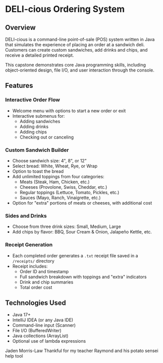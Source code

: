# DELI-cious Ordering System

## Overview

DELI-cious is a command-line point-of-sale (POS) system written in Java that simulates the experience of placing an order at a sandwich deli. 
Customers can create custom sandwiches, add drinks and chips, and receive a detailed printed receipt.

This capstone demonstrates core Java programming skills, including object-oriented design, file I/O, and user interaction through the console.

## Features

### Interactive Order Flow

- Welcome menu with options to start a new order or exit
- Interactive submenus for:
    - Adding sandwiches
    - Adding drinks
    - Adding chips
    - Checking out or canceling

### Custom Sandwich Builder

- Choose sandwich size: 4", 8", or 12"
- Select bread: White, Wheat, Rye, or Wrap
- Option to toast the bread
- Add unlimited toppings from four categories:
    - Meats (Steak, Ham, Chicken, etc.)
    - Cheeses (Provolone, Swiss, Cheddar, etc.)
    - Regular toppings (Lettuce, Tomato, Pickles, etc.)
    - Sauces (Mayo, Ranch, Vinaigrette, etc.)
- Option for "extra" portions of meats or cheeses, with additional cost

### Sides and Drinks

- Choose from three drink sizes: Small, Medium, Large
- Add chips by flavor: BBQ, Sour Cream & Onion, Jalapeño Kettle, etc.

### Receipt Generation

- Each completed order generates a `.txt` receipt file saved in a `/receipts/` directory
- Receipt includes:
    - Order ID and timestamp
    - Full sandwich breakdown with toppings and "extra" indicators
    - Drink and chip summaries
    - Total order cost

## Technologies Used

- Java 17+
- IntelliJ IDEA (or any Java IDE)
- Command-line input (Scanner)
- File I/O (BufferedWriter)
- Java collections (ArrayList)
- Optional use of lambda expressions

Jaden Morris-Law
Thankful for my teacher Raymond and his potato sensei help tool 



